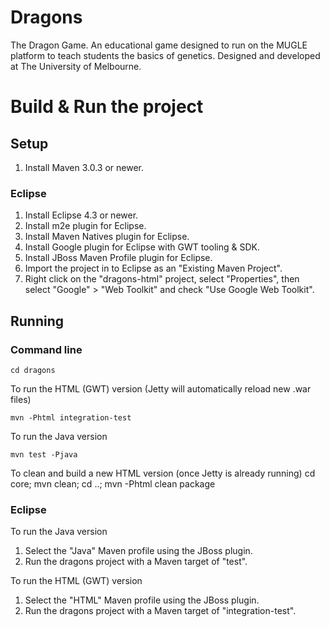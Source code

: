 # Dragons

The Dragon Game. An educational game designed to run on the MUGLE platform to teach students the basics of genetics. Designed and developed at The University of Melbourne.

# Build & Run the project

## Setup

1. Install Maven 3.0.3 or newer.

### Eclipse

1. Install Eclipse 4.3 or newer.
2. Install m2e plugin for Eclipse.
3. Install Maven Natives plugin for Eclipse.
4. Install Google plugin for Eclipse with GWT tooling & SDK.
5. Install JBoss Maven Profile plugin for Eclipse.
6. Import the project in to Eclipse as an "Existing Maven Project".
7. Right click on the "dragons-html" project, select "Properties", then select "Google" > "Web Toolkit" and check "Use Google Web Toolkit".

## Running

### Command line

    cd dragons

To run the HTML (GWT) version (Jetty will automatically reload new .war files)

	mvn -Phtml integration-test

To run the Java version

	mvn test -Pjava

To clean and build a new HTML version (once Jetty is already running)
    cd core; mvn clean; cd ..; mvn -Phtml clean package

### Eclipse

To run the Java version

1. Select the "Java" Maven profile using the JBoss plugin.
2. Run the dragons project with a Maven target of "test".

To run the HTML (GWT) version

1. Select the "HTML" Maven profile using the JBoss plugin.
2. Run the dragons project with a Maven target of "integration-test".




